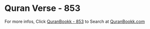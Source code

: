 # Quran Verse - 853 

For more infos, Click [QuranBookk - 853](https://www.quranbookk.com/quran/search?q=853) to Search at [QuranBookk.com](http://quranbookk.com/)